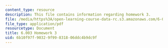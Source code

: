 ```yaml
---
content_type: resource
description: This file contains information regarding homework 3.
file: /media/https%3A/open-learning-course-data-rc.s3.amazonaws.com/6-003-signals-and-systems-fall-2011/6b10f97f90329f99831806ddc4b9dc9f_MIT6_003F11_hw03.pdf
file_type: application/pdf
resourcetype: Document
title: 6.003 Homework 3
uid: 6b10f97f-9032-9f99-8318-06ddc4b9dc9f
---
```

